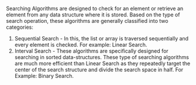 Searching Algorithms are designed to check for an element or retrieve an element from any data structure where it is stored. Based on the type of search operation, these algorithms are generally classified into two categories:

1. Sequential Search - In this, the list or array is traversed sequentially and every element is checked. For example: Linear Search.
2. Interval Search - These algorithms are specifically designed for searching in sorted data-structures. These type of searching algorithms are much more efficient than Linear Search as they repeatedly target the center of the search structure and divide the search space in half. For Example: Binary Search.
